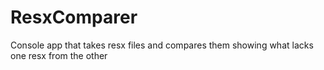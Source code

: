 # ResxComparer
Console app that takes resx files and compares them showing what lacks one resx from the other
